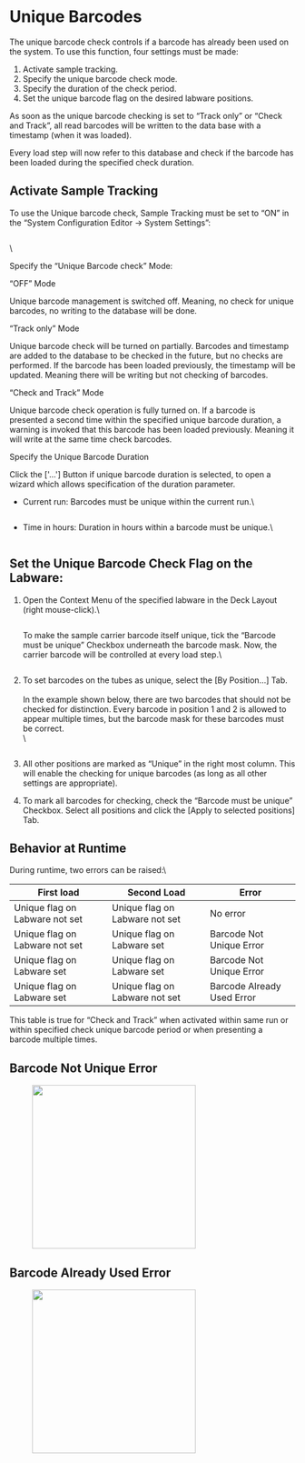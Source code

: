 # Unique Barcodes

The unique barcode check controls if a barcode has already been used on the system. To use this function, four settings must be made:

1. Activate sample tracking.
2. Specify the unique barcode check mode.
3. Specify the duration of the check period.
4. Set the unique barcode flag on the desired labware positions.

As soon as the unique barcode checking is set to “Track only” or “Check and Track”, all read barcodes will be written to the data base with a timestamp (when it was loaded).

Every load step will now refer to this database and check if the barcode has been loaded during the specified check duration.



## Activate Sample Tracking

To use the Unique barcode check, Sample Tracking must be set to “ON” in the “System Configuration Editor -> System Settings”:

<figure><img src="../../.gitbook/assets/image (28) (1) (1) (1).png" alt=""><figcaption></figcaption></figure>

\


Specify the “Unique Barcode check” Mode:

“OFF” Mode

Unique barcode management is switched off. Meaning, no check for unique barcodes, no writing to the database will be done.

“Track only” Mode

Unique barcode check will be turned on partially. Barcodes and timestamp are added to the database to be checked in the future, but no checks are performed. If the barcode has been loaded previously, the timestamp will be updated. Meaning there will be writing but not checking of barcodes.

“Check and Track” Mode

Unique barcode check operation is fully turned on. If a barcode is presented a second time within the specified unique barcode duration, a warning is invoked that this barcode has been loaded previously. Meaning it will write at the same time check barcodes.

Specify the Unique Barcode Duration

Click the \['...'] Button if unique barcode duration is selected, to open a wizard which allows specification of the duration parameter.

*   Current run: Barcodes must be unique within the current run.\


    <figure><img src="../../.gitbook/assets/image (29) (1) (1) (1).png" alt=""><figcaption></figcaption></figure>
*   Time in hours: Duration in hours within a barcode must be unique.\


    <figure><img src="../../.gitbook/assets/image (30) (1) (1) (1).png" alt=""><figcaption></figcaption></figure>

## Set the Unique Barcode Check Flag on the Labware:

1.  Open the Context Menu of the specified labware in the Deck Layout (right mouse-click).\


    <figure><img src="../../.gitbook/assets/image (31) (1) (1) (1).png" alt=""><figcaption></figcaption></figure>

    To make the sample carrier barcode itself unique, tick the “Barcode must be unique” Checkbox underneath the barcode mask. Now, the carrier barcode will be controlled at every load step.\


    <figure><img src="../../.gitbook/assets/image (32) (1) (1) (1).png" alt=""><figcaption></figcaption></figure>
2.  To set barcodes on the tubes as unique, select the \[By Position…] Tab.\
    \
    In the example shown below, there are two barcodes that should not be checked for distinction. Every barcode in position 1 and 2 is allowed to appear multiple times, but the barcode mask for these barcodes must be correct.\
    \


    <figure><img src="../../.gitbook/assets/image (33) (1) (1) (1).png" alt=""><figcaption></figcaption></figure>
3. All other positions are marked as “Unique” in the right most column. This will enable the checking for unique barcodes (as long as all other settings are appropriate).
4. To mark all barcodes for checking, check the “Barcode must be unique” Checkbox. Select all positions and click the \[Apply to selected positions] Tab.

## Behavior at Runtime

During runtime, two errors can be raised:\


| First load                     | Second Load                    | Error                      |
| ------------------------------ | ------------------------------ | -------------------------- |
| Unique flag on Labware not set | Unique flag on Labware not set | No error                   |
| Unique flag on Labware not set | Unique flag on Labware set     | Barcode Not Unique Error   |
| Unique flag on Labware set     | Unique flag on Labware set     | Barcode Not Unique Error   |
| Unique flag on Labware set     | Unique flag on Labware not set | Barcode Already Used Error |

This table is true for “Check and Track” when activated within same run or within specified check unique barcode period or when presenting a barcode multiple times.

## Barcode Not Unique Error

<figure><img src="../../.gitbook/assets/image (34) (1) (1) (1).png" alt="" width="288"><figcaption></figcaption></figure>

## Barcode Already Used Error

<figure><img src="../../.gitbook/assets/image (35) (1) (1) (1).png" alt="" width="288"><figcaption></figcaption></figure>
